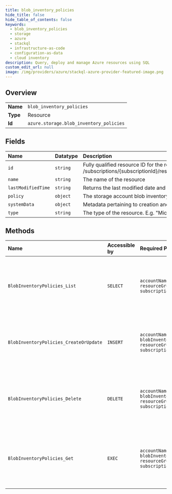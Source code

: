 ```yaml
---
title: blob_inventory_policies
hide_title: false
hide_table_of_contents: false
keywords:
  - blob_inventory_policies
  - storage
  - azure    
  - stackql
  - infrastructure-as-code
  - configuration-as-data
  - cloud inventory
description: Query, deploy and manage Azure resources using SQL
custom_edit_url: null
image: /img/providers/azure/stackql-azure-provider-featured-image.png
---
```

  
    

## Overview
<table><tbody>
<tr><td><b>Name</b></td><td><code>blob_inventory_policies</code></td></tr>
<tr><td><b>Type</b></td><td>Resource</td></tr>
<tr><td><b>Id</b></td><td><code>azure.storage.blob_inventory_policies</code></td></tr>
</tbody></table>

## Fields
| Name | Datatype | Description |
|:-----|:---------|:------------|
| `id` | `string` | Fully qualified resource ID for the resource. Ex - /subscriptions/{subscriptionId}/resourceGroups/{resourceGroupName}/providers/{resourceProviderNamespace}/{resourceType}/{resourceName} |
| `name` | `string` | The name of the resource |
| `lastModifiedTime` | `string` | Returns the last modified date and time of the blob inventory policy. |
| `policy` | `object` | The storage account blob inventory policy rules. |
| `systemData` | `object` | Metadata pertaining to creation and last modification of the resource. |
| `type` | `string` | The type of the resource. E.g. "Microsoft.Compute/virtualMachines" or "Microsoft.Storage/storageAccounts" |
## Methods
| Name | Accessible by | Required Params | Description |
|:-----|:--------------|:----------------|:------------|
| `BlobInventoryPolicies_List` | `SELECT` | `accountName, resourceGroupName, subscriptionId` | Gets the blob inventory policy associated with the specified storage account. |
| `BlobInventoryPolicies_CreateOrUpdate` | `INSERT` | `accountName, blobInventoryPolicyName, resourceGroupName, subscriptionId` | Sets the blob inventory policy to the specified storage account. |
| `BlobInventoryPolicies_Delete` | `DELETE` | `accountName, blobInventoryPolicyName, resourceGroupName, subscriptionId` | Deletes the blob inventory policy associated with the specified storage account. |
| `BlobInventoryPolicies_Get` | `EXEC` | `accountName, blobInventoryPolicyName, resourceGroupName, subscriptionId` | Gets the blob inventory policy associated with the specified storage account. |
